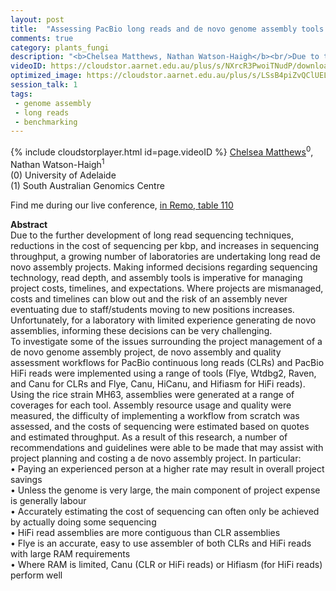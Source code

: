 ```yaml
---
layout: post
title:  "Assessing PacBio long reads and de novo genome assembly tools for useability and suitability to applications where resources are limited."
comments: true
category: plants_fungi
description: "<b>Chelsea Matthews, Nathan Watson-Haigh</b><br/>Due to the further development of long read sequen..."
videoID: https://cloudstor.aarnet.edu.au/plus/s/NXrcR3PwoiTNudP/download
optimized_image: https://cloudstor.aarnet.edu.au/plus/s/LSsB4piZvQClUEL/download
session_talk: 1
tags:
 - genome assembly
 - long reads
 - benchmarking
---
```

{% include cloudstorplayer.html id=page.videoID %}
<u>Chelsea Matthews</u><sup>0</sup>, Nathan Watson-Haigh<sup>1</sup><br/>
\(0\) University of Adelaide<br/>
\(1\) South Australian Genomics Centre

Find me during our live conference, [in Remo, table 110](https://remo.co)

<b>Abstract</b><br/>
Due to the further development of long read sequencing techniques, reductions in the cost of sequencing per kbp, and increases in sequencing throughput, a growing number of laboratories are undertaking long read de novo assembly projects. Making informed decisions regarding sequencing technology, read depth, and assembly tools is imperative for managing project costs, timelines, and expectations. Where projects are mismanaged, costs and timelines can blow out and the risk of an assembly never eventuating due to staff/students moving to new positions increases. Unfortunately, for a laboratory with limited experience generating de novo assemblies, informing these decisions can be very challenging.<br/>To investigate some of the issues surrounding the project management of a de novo genome assembly project, de novo assembly and quality assessment workflows for PacBio continuous long reads \(CLRs\) and PacBio HiFi reads were implemented using a range of tools \(Flye, Wtdbg2, Raven, and Canu for CLRs and Flye, Canu, HiCanu, and Hifiasm for HiFi reads\). Using the rice strain MH63, assemblies were generated at a range of coverages for each tool. Assembly resource usage and quality were measured, the difficulty of implementing a workflow from scratch was assessed, and the costs of sequencing were estimated based on quotes and estimated throughput. As a result of this research, a number of recommendations and guidelines were able to be made that may assist with project planning and costing a de novo assembly project. In particular:<br/>• Paying an experienced person at a higher rate may result in overall project savings<br/>• Unless the genome is very large, the main component of project expense is generally labour<br/>• Accurately estimating the cost of sequencing can often only be achieved by actually doing some sequencing<br/>• HiFi read assemblies are more contiguous than CLR assemblies<br/>• Flye is an accurate, easy to use assembler of both CLRs and HiFi reads with large RAM requirements<br/>• Where RAM is limited, Canu \(CLR or HiFi reads\) or Hifiasm \(for HiFi reads\) perform well
